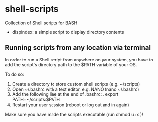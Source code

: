 # shell-scripts

Collection of Shell scripts for BASH

*	dispindex:	a simple script to display directory contents

## Running scripts from any location via terminal

In order to run a Shell script from anywhere on your system, you have 
to add the script's directory path to the $PATH variable of your OS.

To do so:

1.	Create a directory to store custom shell scripts (e.g. ~/scripts)
2.	Open ~/.bashrc with a text editor, e.g. NANO (nano ~/.bashrc)
3.	Add the following line at the end of .bashrc:
	.	export PATH=~/scripts:$PATH
4.	Restart your user session (reboot or log out and in again)

Make sure you have made the scripts executable (run chmod u+x <filename>)!

